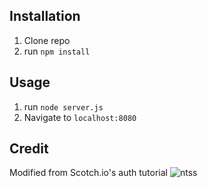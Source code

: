 ## Installation

1. Clone repo
2. run `npm install`

## Usage

1. run `node server.js`
2. Navigate to `localhost:8080`

## Credit

Modified from Scotch.io's auth tutorial
![ntss](https://user-images.githubusercontent.com/112198288/201387599-fb548154-e876-4d76-9f59-04f224ba77cd.png)

